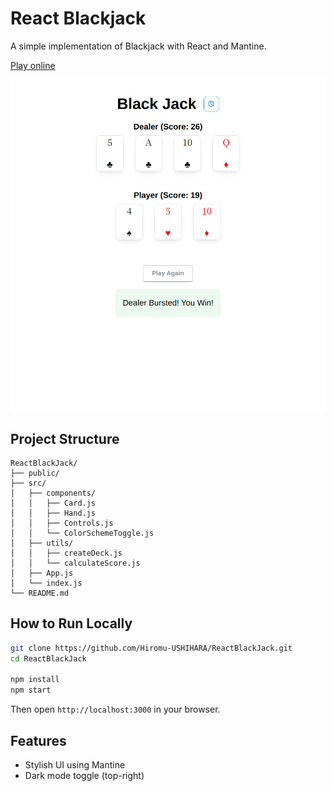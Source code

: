 # React Blackjack

A simple implementation of Blackjack with React and Mantine.

[Play online](https://react-black-jack-git-main-hiromu-ushiharas-projects.vercel.app/)


<p align="center">
  <img src="ReactBlackJackVercelSnapshot.png" alt="Snapshot of Demo" width="600"/>
</p>

## Project Structure

```
ReactBlackJack/
├── public/
├── src/
│   ├── components/
│   │   ├── Card.js
│   │   ├── Hand.js
│   │   ├── Controls.js
│   │   └── ColorSchemeToggle.js
│   ├── utils/
│   │   ├── createDeck.js
│   │   └── calculateScore.js
│   ├── App.js
│   └── index.js
└── README.md
```

## How to Run Locally

```bash
git clone https://github.com/Hiromu-USHIHARA/ReactBlackJack.git
cd ReactBlackJack

npm install
npm start
```

Then open `http://localhost:3000` in your browser.

## Features

- Stylish UI using Mantine
- Dark mode toggle (top-right)

